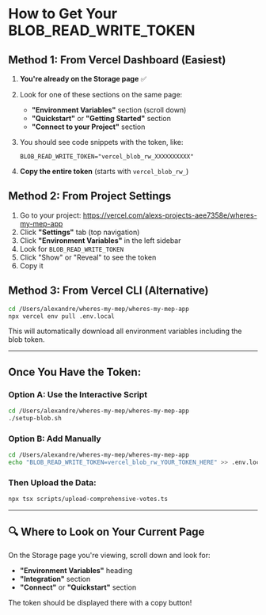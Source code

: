 # How to Get Your BLOB_READ_WRITE_TOKEN

## Method 1: From Vercel Dashboard (Easiest)

1. **You're already on the Storage page** ✅
2. Look for one of these sections on the same page:
   - **"Environment Variables"** section (scroll down)
   - **"Quickstart"** or **"Getting Started"** section
   - **"Connect to your Project"** section

3. You should see code snippets with the token, like:
   ```
   BLOB_READ_WRITE_TOKEN="vercel_blob_rw_XXXXXXXXXX"
   ```

4. **Copy the entire token** (starts with `vercel_blob_rw_`)

## Method 2: From Project Settings

1. Go to your project: https://vercel.com/alexs-projects-aee7358e/wheres-my-mep-app
2. Click **"Settings"** tab (top navigation)
3. Click **"Environment Variables"** in the left sidebar
4. Look for `BLOB_READ_WRITE_TOKEN`
5. Click "Show" or "Reveal" to see the token
6. Copy it

## Method 3: From Vercel CLI (Alternative)

```bash
cd /Users/alexandre/wheres-my-mep/wheres-my-mep-app
npx vercel env pull .env.local
```

This will automatically download all environment variables including the blob token.

---

## Once You Have the Token:

### Option A: Use the Interactive Script
```bash
cd /Users/alexandre/wheres-my-mep/wheres-my-mep-app
./setup-blob.sh
```

### Option B: Add Manually
```bash
cd /Users/alexandre/wheres-my-mep/wheres-my-mep-app
echo "BLOB_READ_WRITE_TOKEN=vercel_blob_rw_YOUR_TOKEN_HERE" >> .env.local
```

### Then Upload the Data:
```bash
npx tsx scripts/upload-comprehensive-votes.ts
```

---

## 🔍 Where to Look on Your Current Page

On the Storage page you're viewing, scroll down and look for:
- **"Environment Variables"** heading
- **"Integration"** section
- **"Connect"** or **"Quickstart"** section

The token should be displayed there with a copy button!

